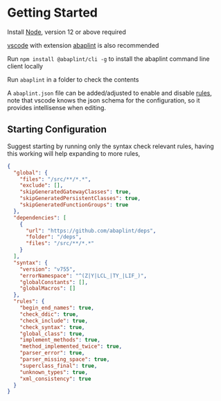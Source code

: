 # Getting Started

Install [Node](https://nodejs.org), version 12 or above required

[vscode](https://code.visualstudio.com/) with extension [abaplint](https://marketplace.visualstudio.com/items?itemName=larshp.vscode-abaplint) is also recommended

Run `npm install @abaplint/cli -g` to install the abaplint command line client locally

Run `abaplint` in a folder to check the contents

A `abaplint.json` file can be added/adjusted to enable and disable [rules](https://rules.abaplint.org/), note that vscode knows the json schema for the configuration, so it provides intellisense when editing.

## Starting Configuration

Suggest starting by running only the syntax check relevant rules, having this working will help expanding to more rules,

```json
{
  "global": {
    "files": "/src/**/*.*",
    "exclude": [],
    "skipGeneratedGatewayClasses": true,
    "skipGeneratedPersistentClasses": true,
    "skipGeneratedFunctionGroups": true
  },
  "dependencies": [
    {
      "url": "https://github.com/abaplint/deps",
      "folder": "/deps",
      "files": "/src/**/*.*"
    }
  ],
  "syntax": {
    "version": "v755",
    "errorNamespace": "^(Z|Y|LCL_|TY_|LIF_)",
    "globalConstants": [],
    "globalMacros": []
  },
  "rules": {
    "begin_end_names": true,
    "check_ddic": true,
    "check_include": true,
    "check_syntax": true,
    "global_class": true,
    "implement_methods": true,
    "method_implemented_twice": true,
    "parser_error": true,
    "parser_missing_space": true,
    "superclass_final": true,
    "unknown_types": true,
    "xml_consistency": true
  }
}
```